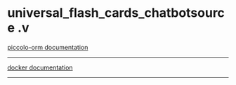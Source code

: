 # universal_flash_cards_chatbotsource .v    

[piccolo-orm documentation](https://piccolo-orm.com/)

---

[docker documentation](https://docs.docker.com/engine/reference/commandline/volume_rm/)

---


